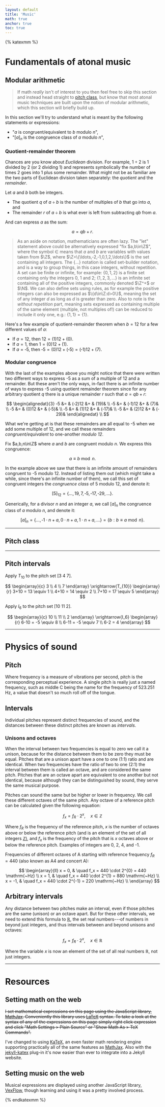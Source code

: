```yaml
---
layout: default
title: 'Music'
math: true
anchor: true
toc: true
---
```


<!-- VexFlow -->
<script type='text/javascript' src='https://unpkg.com/vexflow/releases/vexflow-min.js'></script>
<script type='text/javascript' src='front.js'></script>

{% katexmm %}

<div class='vexflow' data='random-3-2'></div>

# Fundamentals of atonal music

## Modular arithmetic

> If math *really* isn't of interest to you then feel free to skip this section and instead head
> straight to [pitch class](#pitch-class), but know that most atonal music techniques are built upon
> the notion of modular arithmetic, which this section will briefly build up.

In this section we'll try to understand what is meant by the following statements or expressions:

- "$a$ is congruent/equivalent to $b$ modulo $n$",
- "$[a]_n$ is the congruence class of $a$ modulo $n$",

### Quotient-remainder theorem

Chances are you know about *Euclidean* division.
For example, $1\div 2$ is 1 divided by 2 (or 2 dividing 1) and represents symbolically the number of
times 2 goes into 1 plus some remainder.
What might not be as familiar are the two parts of Euclidean division taken separately:
the *quotient* and the *remainder*.

Let $a$ and $b$ both be integers.

- The quotient $q$ of $a\div b$ is the number of multiples of $b$ that go into $a$, and
- The remainder $r$ of $a\div b$ is what ever is left from subtracting $qb$ from $a$.

And can express $a$ as the sum:

$$
a = qb + r.
$$

> As an aside on notation, mathematicians are often lazy. The "let" statement above could be
> alternatively expressed "fix $a,b\in\Z$",
> where the symbol $\in$ means that $a$ and $b$ are variables with values taken from $\Z$, where
> $\Z=\{\ldots,‐2,‐1,0,1,2,\ldots\}$ is the set containing all integers. The $\{\ldots\}$ notation
> is called set-builder notation, and is a way to group things, in this case integers, without
> repetition. A set can be finite or infinite, for example: $\{0,1,2\}$ is a finite set containing
> only the integers 0, 1 and 2; $\{1,2,3,\ldots\}$ is an infinite set containing all of the positive
> integers, commonly denoted $\Z^+$ or $\N$.
> We can also define sets using rules, as for example the positive integers can also be expressed
> as $\{d\in\Z:d>0\}$, meaning the set of any integer $d$ as long as $d$ is greater than zero.
> Also to note is the *without repetition* part, meaning
> sets expressed as containing multiple of the same element (multiple, not multiples of!) can be
> reduced to include it only one, e.g.: $\{1,1\}=\{1\}$.

Here's a few example of quotient-remainder theorem when $b=12$ for a few different values of $a$:

- If $a=12$, then $12=(1)12+(0)$.
- If $a=1$, then $1=(0)12+(1)$.
- If $a=‐5$, then $‐5=(0)12+(‐5)=(‐1)12+(7)$.

### Modular congruence

With the last of the examples above you might notice that there were written two different ways to
express -5 as a sum of a multiple of 12 and a remainder. But these aren't the only ways, in-fact
there is an infinite number of ways to express -5 using quotient remainder theorem since for any
arbitrary quotient $q$ there is a unique remainder $r$ such that $a=qb+r$:

$$
\begin{alignedat}{3}
    ‐5 &= & (‐2)12 &+ &         (19)& \\
    ‐5 &= & (‐1)12 &+ &          (7)& \\
    ‐5 &= &  (0)12 &+ &  (‐5)& \\
    ‐5 &= &  (1)12 &+ & (‐17)& \\
    ‐5 &= &  (2)12 &+ & (‐29)&
\end{alignedat} \\
$$

What we're getting at is that these remainders are all equal to -5 when we add some multiple of 12,
and we call these remainders *congruent/equivalent* to one-another *modulo 12*.

Fix $a,b,n\in\Z$ where $a$ and $b$ are congruent modulo $n$.
We express this congruence:

$$
a\equiv b\bmod n.
$$

In the example above we saw that there is an infinite amount of remainders congruent
to -5 modulo 12. Instead of listing them out (which might take a while, since there's an infinite
number of them), we call this set of congruent integers the *congruence class* of 5 modulo 12, and
denote it:

$$
[5]_{12} = \{\ldots,19,7,‐5,‐17,‐29,\ldots\}.
$$

Generically, for a divisor $n$ and an integer $a$, we call $[a]_n$ the congruence class of $a$
modulo $n$, and denote it:

$$
[a]_n
= \{\ldots,‐1\cdot n+a,0\cdot n+a,1\cdot n+a,\ldots\}
= \{b:b\equiv a\bmod n\}.
$$

<!--
   -As a bonus, $\Z_n$ is the set of congruence classes of integers modulo $n$, which is a finite set
   -containing n elements:
   -
   -$$
   -\Z_n = \{[0]_n,[1]_n,[2]_n,\ldots,[n-1]_n\} = \{[a]_n:0\le a\lt n\}.
   -$$
   -->

---

<div class='vexflow' data='random-3-2'></div>

## Pitch class

---

<div class='vexflow' data='random-3-2'></div>

## Pitch intervals

<div class='vexflow' data='C4/q,D4|E4/q,F4|G4/q,A4'></div>

<!--Unordered pitch interval is the absolute value of ordered pitch interval.-->

Apply $T_{10}$ to the pitch set $[3~4~7]$.

$$
\begin{array}{c} 3 \\ 4 \\ 7 \end{array}
\xrightarrow{T_{10}}
\begin{array}{r}
    3+10 = 13 \equiv 1 \\
    4+10 = 14 \equiv 2 \\
    7+10 = 17 \equiv 5
\end{array}
$$

Apply $I_6$ to the pitch set $[10~11~2]$.

$$
\begin{array}{c} 10 \\ 11 \\ 2 \end{array}
\xrightarrow{I_6}
\begin{array}{r}
    6-10 = -5 \equiv 8 \\
    6-11 = -5 \equiv 7 \\
    6-2  = 4
\end{array}
$$

---

# Physics of sound

## Pitch

Where frequency is a measure of vibrations per second, pitch is the
corresponding perceptual experience. A single pitch is really just a named
frequency, such as middle C being the name for the frequency of 523.251 Hz,
a value that doesn't so much roll off of the tongue.

## Intervals

Individual pitches represent distinct frequencies of sound, and the distances
between these distinct pitches are known as *intervals*.

### Unisons and octaves

When the interval between two frequencies is equal to zero we call it a unison,
because for the distance between them to be zero they must be equal. Pitches
that are a unison apart have a one to one (1:1) ratio and are identical. When
two frequencies have the ratio of two to one (2:1) the interval between them is
called an octave, and are considered the same pitch. Pitches that are an octave
apart are equivalent to one another but not identical, because although they can
be distinguished by sound, they serve the same musical purpose.

Pitches can sound the same but be higher or lower in frequency. We call these
different octaves of the same pitch. Any octave of a reference pitch can be
calculated given the following equation:

$$
f_x = f_R \cdot 2^x, \quad x \in \mathbb{Z}
$$

Where $f_R$ is the frequency of the reference pitch, $x$ is the number
of octaves above or below the reference pitch (and is an element of the set of
all integers [$\mathbb{Z}$)][integers], and $f_x$ is the frequency of
the pitch that is $x$ octaves above or below the reference pitch. Examples
of integers are 0, 2, 4, and -1.

[integers]: https://en.wikipedia.org/wiki/Integer

Frequencies of different octaves of A starting with
reference frequency $f_R = 440$ (also known as A4 and concert A):

$$
\begin{array}{ll}
x = 0, & \quad f_x = 440 \cdot 2^{0} = 440 \mathrm{~Hz} \\
x = 1, & \quad f_x = 440 \cdot 2^{1} = 880 \mathrm{~Hz} \\
x = -1, & \quad f_x = 440 \cdot 2^{-1} = 220 \mathrm{~Hz} \\
\end{array}
$$

## Arbitrary intervals

Any distance between two pitches make an interval, even if those pitches are the
same (unison) or an octave apart. But for these other intervals, we need to
extend this formula to [$\mathbb{R}$][real], the set real numbers---of
numbers in beyond just integers, and thus intervals between and beyond unisons
and octaves:

[real]: https://en.wikipedia.org/wiki/Real_number

$$
f_x = f_R \cdot 2^x, \quad x \in \mathbb{R}
$$

Where the variable $x$ is now an element of the set of all real numbers
$\mathbb{R}$, not just integers.

---

# Resources

<h2 class='no_toc'>
Setting math on the web
</h2>

~~I set mathematical expressions on this page using the JavaScript library,
[MathJax][mathjax]. Conveniently this library uses [LaTeX][latex] syntax. To
take a look at the syntax of any of the expressions on this page simply right
click expression and click "Math Settings > Plain Source" or "Show Math As > TeX
Commands".~~

I've changed to using [KaTeX](https://katex.org/), an even faster math rendering engine supporting
practically all of the same features as [MathJax][mathjax]. Also with the [jekyll-katex][] plug-in
it's now easier than ever to integrate into a Jekyll website.

<h2 class='no_toc'>
Setting music on the web
</h2>

Musical expressions are displayed using another JavaScript library, [VexFlow][vexflow],
though learning and using it was a pretty involved process.

<!-- Links -->
[mathjax]: https://www.mathjax.org/
[latex]: https://www.mathjax.org/
[VexFlow]: https://github.com/0xfe/vexflow
[lydown]: http://ciconia.github.io/lydown/
[jekyll-katex]: https://github.com/linjer/jekyll-katex

{% endkatexmm %}

<script type='text/javascript' src='end.js'></script>
